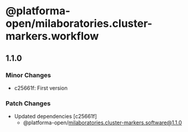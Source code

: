 # @platforma-open/milaboratories.cluster-markers.workflow

## 1.1.0

### Minor Changes

- c25661f: First version

### Patch Changes

- Updated dependencies [c25661f]
  - @platforma-open/milaboratories.cluster-markers.software@1.1.0
